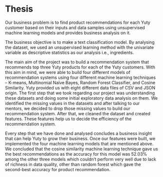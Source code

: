 # Thesis

Our business problem is to find product recommendations for each Yuty customer based on their inputs and data samples using unsupervised machine learning models and provides business analysis on it.

The business objective is to make a text classification model. By analysing the dataset, we used an unsupervised learning method with the univariate variable as descriptive statistics as our analysis i.e., ingredients. 

The main aim of the project was to build a recommendation system that recommends top three Yuty products for each of the Yuty customers. With this aim in mind, we were able to build four different models of recommendation systems using four different machine learning techniques – K-means, Multinomial Naïve Bayes, Random Forest Classifier, and Cosine Similarity.
Yuty provided us with eight different data files of CSV and JSON origin. The first step that we took regarding our project was understanding these datasets and doing some initial exploratory data analysis on them. We identified the missing values in the datasets and after talking to our mentors, we decided to drop those missing values to build our recommendation system. After that, we cleaned the dataset and created features. These features help us to decide the efficiency of the recommendation system.

Every step that we have done and analysed concludes a business insight that can help Yuty to grow their business.
Once our features were built, we implemented the four machine learning models that are mentioned above. We concluded that the cosine similarity machine learning technique gave us the best recommendations as the accuracy for this model was 52.03% among the other three models which couldn’t perform very well due to lack of richness in data quality, other than random forest which gave the second-best accuracy for product recommendation.
